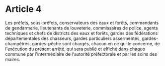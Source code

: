 # Article 4

Les préfets, sous-préfets, conservateurs des eaux et forêts, commandants de gendarmerie, lieutenants de louveterie, commissaires de police, agents techniques et chefs de districts des eaux et forêts, gardes des fédérations départementales des chasseurs, gardes particuliers assermentés, gardes-champêtres, gardes-pêche sont chargés, chacun en ce qui le concerne, de l'exécution du présent arrêté, qui sera publié et affiché dans chaque commune par l'intermédiaire de l'autorité préfectorale et par les soins des maires.
